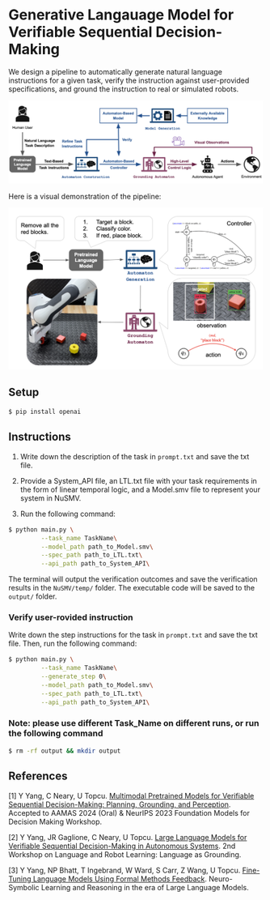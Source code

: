 # Generative Langauage Model for Verifiable Sequential Decision-Making

We design a pipeline to automatically generate natural language instructions for a given task, verify the instruction against user-provided specifications, and ground the instruction to real or simulated robots.


![pipeline](https://github.com/yunhaoyang234/LLM-for-Verifiable-SDM/blob/main/examples/pipeline.png)

Here is a visual demonstration of the pipeline:

![demo](https://github.com/yunhaoyang234/LLM-for-Verifiable-SDM/blob/main/examples/demonstration.png)

## Setup
```bash
$ pip install openai
```

## Instructions
1. Write down the description of the task in ```prompt.txt``` and save the txt file.

2. Provide a System_API file, an LTL.txt file with your task requirements in the form of linear temporal logic, and a Model.smv file to represent your system in NuSMV.

3. Run the following command:

```bash
$ python main.py \
         --task_name TaskName\
         --model_path path_to_Model.smv\
      	 --spec_path path_to_LTL.txt\
      	 --api_path path_to_System_API\
```

The terminal will output the verification outcomes and save the verification results in the ```NuSMV/temp/``` folder. The executable code will be saved to the ```output/``` folder.

### Verify user-rovided instruction 
Write down the step instructions for the task in ```prompt.txt``` and save the txt file. Then, run the following command:
```bash
$ python main.py \
         --task_name TaskName\
         --generate_step 0\
         --model_path path_to_Model.smv\
         --spec_path path_to_LTL.txt\
         --api_path path_to_System_API\
```

### Note: please use different Task_Name on different runs, or run the following command
```bash
$ rm -rf output && mkdir output
```

## References
[1] Y Yang, C Neary, U Topcu. [Multimodal Pretrained Models for Verifiable Sequential Decision-Making: Planning, Grounding, and Perception](https://openreview.net/forum?id=ilSesSBQDh). Accepted to AAMAS 2024 (Oral) & NeurIPS 2023 Foundation Models for Decision Making Workshop.

[2] Y Yang, JR Gaglione, C Neary, U Topcu. [Large Language Models for Verifiable Sequential Decision-Making in Autonomous Systems](https://openreview.net/forum?id=3IDdNlRbwk). 2nd Workshop on Language and Robot Learning: Language as Grounding.

[3] Y Yang, NP Bhatt, T Ingebrand, W Ward, S Carr, Z Wang, U Topcu. [Fine-Tuning Language Models Using Formal Methods Feedback](https://openreview.net/forum?id=fWkTKHWfie). Neuro-Symbolic Learning and Reasoning in the era of Large Language Models.
